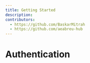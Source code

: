 ```yaml
---
title: Getting Started
description: 
contributors:
  - https://github.com/BaskarMitrah
  - https://github.com/aeabreu-hub
---
```

# Authentication
